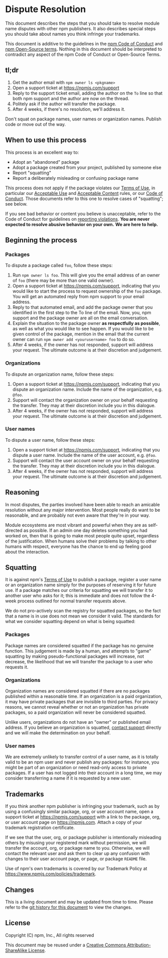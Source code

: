 # Dispute Resolution

This document describes the steps that you should take to resolve module
name disputes with other npm publishers.  It also describes special steps
you should take about names you think infringe your trademarks.

This document is additive to the guidelines in the
[npm Code of Conduct](https://www.npmjs.com/policies/conduct) and
[npm Open-Source terms](https://www.npmjs.com/policies/open-source-terms).
Nothing in this document should be interpreted to contradict any aspect
of the npm Code of Conduct or Open-Source Terms.

## tl;dr

1. Get the author email with `npm owner ls <pkgname>`
2. Open a support ticket at https://npmjs.com/support
3. Reply to the support ticket email, adding the author on the `To`
   line so that both npm support and the author are now on the thread.
4. Politely ask if the author will transfer the package.
5. After 4 weeks, if there's no resolution, we'll address it.

Don't squat on package names, user names or organization names.
Publish code or move out of the way.

## When to use this process

This process is an excellent way to:

* Adopt an "abandoned" package
* Adopt a package created from your project, published by someone else
* Report "squatting"
* Report a deliberately misleading or confusing package name

This process does not apply if the package violates our
[Terms of Use](https://www.npmjs.com/policies/open-source-terms),
in particular our
[Acceptable Use](https://www.npmjs.com/policies/open-source-terms#acceptable-use)
and [Acceptable Content](https://www.npmjs.com/policies/open-source-terms)
rules, or our [Code of Conduct](https://www.npmjs.com/policies/conduct).
Those documents refer to this one to resolve cases of "squatting"; see
below.

If you see bad behavior or content you believe is unacceptable, refer to
the Code of Conduct for guidelines on
[reporting violations](https://www.npmjs.com/policies/conduct#reporting-violations-of-this-code-of-conduct).
**You are never expected to resolve abusive behavior on your own.**
**We are here to help.**

## Beginning the process

### Packages

To dispute a package called `foo`, follow these steps:

1. Run `npm owner ls foo`.  This will give you the email address of
   an owner of `foo` (there may be more than one valid owner).
2. Open a support ticket at https://npmjs.com/support, indicating that
   you would like to start the process to request ownership of the `foo`
   package.  You will get an automated reply from npm support to your
   email address.
3. Reply to that automated email, and add the package owner that you
   identified in the first step to the To line of the email.  Now,
   you, npm support and the package owner are all on the email conversation.
4. Explain the situation to the package owner **as respectfully as possible**,
   as well as what you would like to see happen.
   If you would like to be given control of the package, mention in the
   email that the current owner can run `npm owner add <yourusername> foo`
   to do so.
3. After 4 weeks, if the owner has not responded, support will address your
   request. The ultimate outcome is at their discretion and judgement.

### Organizations

To dispute an organization name, follow these steps:

1. Open a support ticket at https://npmjs.com/support, indicating that
   you dispute an organization name.  Include the name of the organization,
   e.g. `@foo`.
2. Support will contact the organization owner on your behalf requesting
   the transfer. They may at their discretion include you in this dialogue.
3. After 4 weeks, if the owner has not responded, support will address
   your request. The ultimate outcome is at their discretion and judgement.

### User names

To dispute a user name, follow these steps:

1. Open a support ticket at https://npmjs.com/support, indicating that
   you dispute a user name.  Include the name of the user account,
   e.g. `@foo`.
2. Support will contact the user account owner on your behalf requesting
   the transfer. They may at their discretion include you in this dialogue.
3. After 4 weeks, if the owner has not responded, support will address
   your request. The ultimate outcome is at their discretion and judgement.


## Reasoning

In most disputes, the parties involved have been able
to reach an amicable resolution without any major intervention. Most
people really do want to be reasonable, and are probably not even
aware that they're in your way.

Module ecosystems are most vibrant and powerful when they are as
self-directed as possible.  If an admin one day deletes something you
had worked on, then that is going to make most people quite upset,
regardless of the justification.  When humans solve their problems by
talking to other humans with respect, everyone has the chance to end
up feeling good about the interaction.

## Squatting

It is against npm's
[Terms of Use](https://www.npmjs.com/policies/open-source-terms#acceptable-content)
to publish a package, register a user name or an organization name
simply for the purposes of reserving it for future use. If a package
matches our criteria for squatting we will transfer it to another 
user who asks for it; this is immediate and does not follow the 
4-week process outlined for normal transfer requests above.

We do not pro-actively scan the registry for squatted packages, so
the fact that a name is in use does not mean we consider it valid.
The standards for what we consider squatting depend on what is being
squatted:

### Packages

Package names are considered squatted if the package has no genuine
function. This judgement is made by a human, and attempts to "game"
squatting by making pseudo-functional packages will increase, not
decrease, the likelihood that we will transfer the package to a user
who requests it.

### Organizations

Organization names are considered squatted if there are no packages
published within a reasonable time. If an organization is a paid
organization, it may have private packages that are invisible to
third parties. For privacy reasons, we cannot reveal whether or not
an organization has private packages, so a paid organization will
never be considered squatted.

Unlike users, organizations do not have an "owner" or published
email address. If you believe an organization is squatted,
[contact support](https://npmjs.com/support) directly and we will
make the determination on your behalf.

### User names

We are extremely unlikely to transfer control of a user name, as it
is totally valid to be an npm user and never publish any packages:
for instance, you might be part of an organization or need read-only
access to private packages. If a user has not logged into their account
in a long time, we may consider transferring a name if it is requested
by a new user.


## Trademarks

If you think another npm publisher is infringing your trademark, such
as by using a confusingly similar package, org, or user account name,
open a support ticket at <https://npmjs.com/support> with a link to
the package, org, or user account page on <https://npmjs.com>. Attach
a copy of your trademark registration certificate.

If we see that the user, org, or package publisher is intentionally
misleading others by misusing your registered mark without permission,
we will transfer the account, org, or package name to you.  Otherwise, we
will contact the relevant user and ask them to clear up any confusion with
changes to their user account page, or page, or package `README` file.

Use of npm's own trademarks is covered by our Trademark Policy at
<https://www.npmjs.com/policies/trademark>.

## Changes

This is a living document and may be updated from time to time.
Please refer to the [git history for this
document](https://github.com/npm/policies/commits/master/disputes.md)
to view the changes.

## License

Copyright (C) npm, Inc., All rights reserved

This document may be reused under a [Creative Commons
Attribution-ShareAlike
License](https://creativecommons.org/licenses/by-sa/4.0/).
